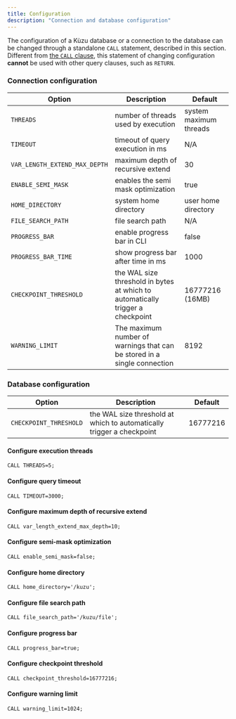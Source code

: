 ```yaml
---
title: Configuration
description: "Connection and database configuration"
---
```


The configuration of a Kùzu database or a connection to the database can be changed through a standalone `CALL`
statement, described in this section. Different from [the `CALL` clause](/cypher/query-clauses/call), this statement of changing
configuration **cannot** be used with other query clauses, such as `RETURN`.

### Connection configuration
| Option | Description                                                                    | Default                |
| ----------- |--------------------------------------------------------------------------------|------------------------|
| `THREADS` | number of threads used by execution                                            | system maximum threads |
| `TIMEOUT` | timeout of query execution in ms                                               | N/A                    |
| `VAR_LENGTH_EXTEND_MAX_DEPTH` | maximum depth of recursive extend                                              | 30                     |
| `ENABLE_SEMI_MASK` | enables the semi mask optimization                                             | true                   |
| `HOME_DIRECTORY`| system home directory                                                          | user home directory    |
| `FILE_SEARCH_PATH`| file search path                                                               | N/A                    |
| `PROGRESS_BAR` | enable progress bar in CLI                                                     | false                  |
| `PROGRESS_BAR_TIME` | show progress bar after time in ms                                             | 1000                   |
| `CHECKPOINT_THRESHOLD` | the WAL size threshold in bytes at which to automatically trigger a checkpoint | 16777216 (16MB)        |
| `WARNING_LIMIT` | The maximum number of warnings that can be stored in a single connection | 8192        |

### Database configuration
| Option | Description | Default |
| ----------- | --------------- | ------ |
| `CHECKPOINT_THRESHOLD` | the WAL size threshold at which to automatically trigger a checkpoint | 16777216 |


#### Configure execution threads
```cypher
CALL THREADS=5;
```

#### Configure query timeout

```cypher
CALL TIMEOUT=3000;
```

#### Configure maximum depth of recursive extend

```cypher
CALL var_length_extend_max_depth=10;
```

#### Configure semi-mask optimization

```cypher
CALL enable_semi_mask=false;
```

#### Configure home directory
```cypher
CALL home_directory='/kuzu';
```

#### Configure file search path
```cypher
CALL file_search_path='/kuzu/file';
```

#### Configure progress bar
```cypher
CALL progress_bar=true;
```

#### Configure checkpoint threshold
```cypher
CALL checkpoint_threshold=16777216;
```

#### Configure warning limit
```cypher
CALL warning_limit=1024;
```
